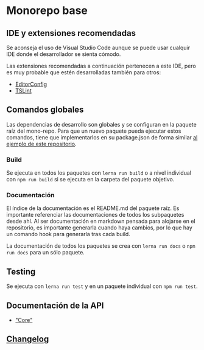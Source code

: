 # Monorepo base

## IDE y extensiones recomendadas
Se aconseja el uso de Visual Studio Code aunque se puede usar cualquir IDE donde el desarrollador se sienta cómodo.

Las extensiones recomendadas a continuación pertenecen a este IDE, pero es muy probable que estén desarrolladas también para otros:
- [EditorConfig](https://marketplace.visualstudio.com/items?itemName=EditorConfig.EditorConfig)
- [TSLint](https://marketplace.visualstudio.com/items?itemName=eg2.tslint)


## Comandos globales
Las dependencias de desarrollo son globales y se configuran en la paquete raíz del mono-repo. Para que un nuevo paquete pueda ejecutar estos comandos, tiene que implementarlos en su package.json de forma similar [al ejemplo de este repositorio](packages/core/package.json).

### Build
Se ejecuta en todos los paquetes con ``lerna run build`` o a nivel individual con ```npm run build``` si se ejecuta en la carpeta del paquete objetivo.

### Documentación
El índice de la documentación es el README.md del paquete raíz. Es importante referenciar las documentaciones de todos los subpaquetes desde ahí. Al ser documentación en markdown pensada para alojarse en el repositorio, es importante generarla cuando haya cambios, por lo que hay un comando hook para generarla tras cada build.

La documentación de todos los paquetes se crea con ``lerna run docs`` o ```npm run docs``` para un sólo paquete.

## Testing
Se ejecuta con ``lerna run test`` y en un paquete individual con ``npm run test``.

## Documentación de la API
* ["Core"](packages/core/docs/README.md)

## [Changelog](changelog.md)
